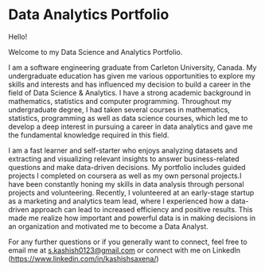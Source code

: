 # Data Analytics Portfolio
Hello! 

Welcome to my Data Science and Analytics Portfolio.

I am a software engineering graduate from Carleton University, Canada. My undergraduate education has given me various opportunities to explore my skills and interests and has influenced my decision to build a career in the field of Data Science & Analytics. I have a strong academic background in mathematics, statistics and computer programming. Throughout my undergraduate degree, I had taken several courses in mathematics, statistics, programming as well as data science courses, which led me to develop a deep interest in pursuing a career in data analytics and gave me the fundamental knowledge required in this field.

I am a fast learner and self-starter who enjoys analyzing datasets and extracting and visualizing relevant insights to answer business-related questions and make data-driven decisions. My portfolio includes guided projects I completed on coursera as well as my own personal projects.I have been constantly honing my skills in data analysis through personal projects and volunteering. Recently, I volunteered at an early-stage startup as a marketing and analytics team lead, where I experienced how a data-driven approach can lead to increased efficiency and positive results. This made me realize how important and powerful data is in making decisions in an organization and motivated me to become a Data Analyst.

For any further questions or if you generally want to connect, feel free to email me at s.kashish0123@gmail.com or connect with me on LinkedIn (https://www.linkedin.com/in/kashishsaxena/)
